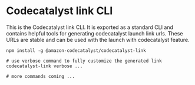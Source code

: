 # Codecatalyst link CLI

This is the Codecatalyst link CLI. It is exported as a standard CLI and contains helpful tools for generating codecatalyst launch link urls. These
URLs are stable and can be used with the launch with codecatalyst feature.

```
npm install -g @amazon-codecatalyst/codecatalyst-link

# use verbose command to fully customize the generated link
codecatalyst-link verbose ...

# more commands coming ...
```
